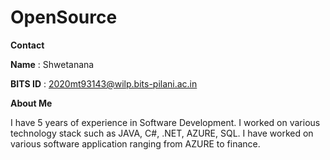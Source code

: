 # OpenSource

**Contact**

**Name** : Shwetanana

**BITS ID** : 2020mt93143@wilp.bits-pilani.ac.in

**About Me**

I have 5 years of experience in Software Development. I worked on various technology stack such as JAVA, C#, .NET, AZURE, SQL. I have worked on various software application ranging from AZURE to finance.

